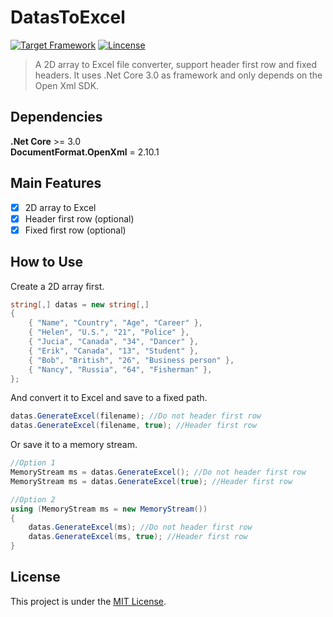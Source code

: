 # DatasToExcel

[![Target Framework](https://img.shields.io/badge/%2ENet%20Core-3.0-green.svg)](https://docs.microsoft.com/en-us/dotnet/core/about)
[![Lincense](https://img.shields.io/badge/Lincense-MIT-orange.svg)](https://github.com/Fei-Sheng-Wu/DatasToExcel/blob/1.0.0/LICENSE.txt)

> A 2D array to Excel file converter, support header first row and fixed headers. It uses .Net Core 3.0 as framework and only depends on the Open Xml SDK.

## Dependencies

**.Net Core** >= 3.0  
**DocumentFormat.OpenXml** = 2.10.1

## Main Features

- [x] 2D array to Excel
- [x] Header first row (optional)
- [x] Fixed first row (optional)

## How to Use

Create a 2D array first.

```c#
string[,] datas = new string[,]
{
    { "Name", "Country", "Age", "Career" },
    { "Helen", "U.S.", "21", "Police" },
    { "Jucia", "Canada", "34", "Dancer" },
    { "Erik", "Canada", "13", "Student" },
    { "Bob", "British", "26", "Business person" },
    { "Nancy", "Russia", "64", "Fisherman" },
};
```

And convert it to Excel and save to a fixed path.

```c#
datas.GenerateExcel(filename); //Do not header first row
datas.GenerateExcel(filename, true); //Header first row
```

Or save it to a memory stream.

```c#
//Option 1
MemoryStream ms = datas.GenerateExcel(); //Do not header first row
MemoryStream ms = datas.GenerateExcel(true); //Header first row

//Option 2
using (MemoryStream ms = new MemoryStream())
{
    datas.GenerateExcel(ms); //Do not header first row
    datas.GenerateExcel(ms, true); //Header first row
}
```

## License

This project is under the [MIT License](https://github.com/Fei-Sheng-Wu/DatasToExcel/blob/1.0.0/LICENSE.txt).
